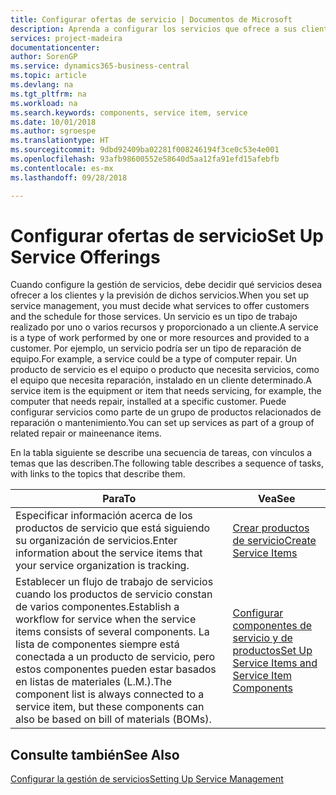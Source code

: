 ```yaml
---
title: Configurar ofertas de servicio | Documentos de Microsoft
description: Aprenda a configurar los servicios que ofrece a sus clientes.
services: project-madeira
documentationcenter: 
author: SorenGP
ms.service: dynamics365-business-central
ms.topic: article
ms.devlang: na
ms.tgt_pltfrm: na
ms.workload: na
ms.search.keywords: components, service item, service
ms.date: 10/01/2018
ms.author: sgroespe
ms.translationtype: HT
ms.sourcegitcommit: 9dbd92409ba02281f008246194f3ce0c53e4e001
ms.openlocfilehash: 93afb98600552e58640d5aa12fa91efd15afebfb
ms.contentlocale: es-mx
ms.lasthandoff: 09/28/2018

---
```


# <a name="set-up-service-offerings"></a><span data-ttu-id="60a50-103">Configurar ofertas de servicio</span><span class="sxs-lookup"><span data-stu-id="60a50-103">Set Up Service Offerings</span></span>
<span data-ttu-id="60a50-104">Cuando configure la gestión de servicios, debe decidir qué servicios desea ofrecer a los clientes y la previsión de dichos servicios.</span><span class="sxs-lookup"><span data-stu-id="60a50-104">When you set up service management, you must decide what services to offer customers and the schedule for those services.</span></span> <span data-ttu-id="60a50-105">Un servicio es un tipo de trabajo realizado por uno o varios recursos y proporcionado a un cliente.</span><span class="sxs-lookup"><span data-stu-id="60a50-105">A service is a type of work performed by one or more resources and provided to a customer.</span></span> <span data-ttu-id="60a50-106">Por ejemplo, un servicio podría ser un tipo de reparación de equipo.</span><span class="sxs-lookup"><span data-stu-id="60a50-106">For example, a service could be a type of computer repair.</span></span> <span data-ttu-id="60a50-107">Un producto de servicio es el equipo o producto que necesita servicios, como el equipo que necesita reparación, instalado en un cliente determinado.</span><span class="sxs-lookup"><span data-stu-id="60a50-107">A service item is the equipment or item that needs servicing, for example, the computer that needs repair, installed at a specific customer.</span></span> <span data-ttu-id="60a50-108">Puede configurar servicios como parte de un grupo de productos relacionados de reparación o mantenimiento.</span><span class="sxs-lookup"><span data-stu-id="60a50-108">You can set up services as part of a group of related repair or maineenance items.</span></span>  
  
<span data-ttu-id="60a50-109">En la tabla siguiente se describe una secuencia de tareas, con vínculos a temas que las describen.</span><span class="sxs-lookup"><span data-stu-id="60a50-109">The following table describes a sequence of tasks, with links to the topics that describe them.</span></span>  
  
|<span data-ttu-id="60a50-110">**Para**</span><span class="sxs-lookup"><span data-stu-id="60a50-110">**To**</span></span>|<span data-ttu-id="60a50-111">**Vea**</span><span class="sxs-lookup"><span data-stu-id="60a50-111">**See**</span></span>|  
|------------|-------------|  
|<span data-ttu-id="60a50-112">Especificar información acerca de los productos de servicio que está siguiendo su organización de servicios.</span><span class="sxs-lookup"><span data-stu-id="60a50-112">Enter information about the service items that your service organization is tracking.</span></span>|[<span data-ttu-id="60a50-113">Crear productos de servicio</span><span class="sxs-lookup"><span data-stu-id="60a50-113">Create Service Items</span></span>](service-how-to-create-service-items.md)|  
|<span data-ttu-id="60a50-114">Establecer un flujo de trabajo de servicios cuando los productos de servicio constan de varios componentes.</span><span class="sxs-lookup"><span data-stu-id="60a50-114">Establish a workflow for service when the service items consists of several components.</span></span> <span data-ttu-id="60a50-115">La lista de componentes siempre está conectada a un producto de servicio, pero estos componentes pueden estar basados en listas de materiales (L.M.).</span><span class="sxs-lookup"><span data-stu-id="60a50-115">The component list is always connected to a service item, but these components can also be based on bill of materials (BOMs).</span></span>|[<span data-ttu-id="60a50-116">Configurar componentes de servicio y de productos</span><span class="sxs-lookup"><span data-stu-id="60a50-116">Set Up Service Items and Service Item Components</span></span>](service-how-setup-service-items.md)|  
  
## <a name="see-also"></a><span data-ttu-id="60a50-117">Consulte también</span><span class="sxs-lookup"><span data-stu-id="60a50-117">See Also</span></span>  
[<span data-ttu-id="60a50-118">Configurar la gestión de servicios</span><span class="sxs-lookup"><span data-stu-id="60a50-118">Setting Up Service Management</span></span>](service-setup-service.md)   
